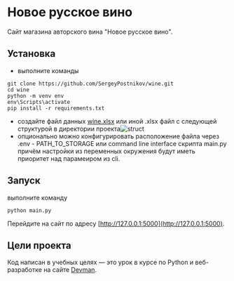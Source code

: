 # Новое русское вино

Сайт магазина авторского вина "Новое русское вино".

## Установка
- выполните команды
```
git clone https://github.com/SergeyPostnikov/wine.git
cd wine
python -m venv env
env\Scripts\activate
pip install -r requirements.txt
```
- создайте файл данных [wine.xlsx](https://github.com/SergeyPostnikov/wine/files/9786233/wine.xlsx)
или иной .xlsx файл с следующей структурой в директории проекта![struct](https://user-images.githubusercontent.com/60840361/195845091-0dadba16-fe4c-4f6e-b331-0ee6dd55f8e2.jpg)
- опционально можно конфигурировать расположение файла через .env - PATH_TO_STORAGE или command line interface скрипта main.py
причём настройки из переменных окружения будут иметь приоритет над парамеиром из cli.
## Запуск
выполните командy
```
python main.py
```
Перейдите на сайт по адресу [http://127.0.0.1:5000](http://127.0.0.1:5000).

## Цели проекта

Код написан в учебных целях — это урок в курсе по Python и веб-разработке на сайте [Devman](https://dvmn.org).

